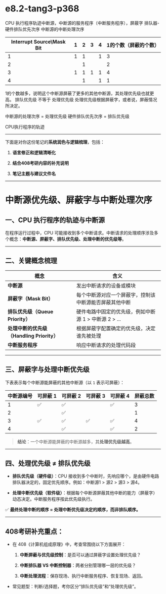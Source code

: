 
# e8.2-tang3-p368

CPU 执行程序轨迹中断源，中断源的服务程序（中断服务程序），屏蔽字
排队器-硬件排队优先次序
中断源的中断处理次序


| Interrupt Source\Mask Bit | 1   | 2   | 3   | 4   | 1的个数（屏蔽的个数） |
| ------------------------- | --- | --- | --- | --- | ----------- |
| 1                         | 1   | 1   |     | 1   | 3           |
| 2                         |     | 1   |     |     | 2           |
| 3                         | 1   | 1   | 1   | 1   | 4           |
| 4                         |     | 1   |     | 1   | 1           |
1的个数越多，说明这个中断源屏蔽了更多的其他中断源，其处理优先级也就更高。
排队优先级 不等于 处理优先级
处理优先级根据屏蔽字，或者说，屏蔽情况所决定。

中断源的处理次序 = 处理优先级
硬件排队优先次序 = 排队优先级

CPU执行程序的轨迹

---

下面是对你这份笔记的**系统润色与逻辑梳理**，包括：

1. **语言修正和逻辑清晰化**
    
2. **结合408考研内容的补充说明**
    
3. **笔记主题与建议文件名**
    

---

# 中断源优先级、屏蔽字与中断处理次序

## 一、CPU 执行程序的轨迹与中断源

在程序运行过程中，CPU 可能接收到多个中断请求。中断请求的处理顺序涉及多个概念：**中断源、屏蔽字、排队优先级、处理中断的优先级等**。

---

## 二、关键概念梳理

|概念|含义|
|---|---|
|**中断源**|发出中断请求的设备或模块|
|**屏蔽字（Mask Bit）**|每个中断源对应一个屏蔽字，控制该中断源能否屏蔽其他中断|
|**排队优先级（Queue Priority）**|硬件电路中固定的优先级，例如中断源 1 > 中断源 2 > ...|
|**处理中断的优先级（Handling Priority）**|根据屏蔽字配置确定的优先级，决定谁先被处理|
|**中断服务程序**|响应中断请求的处理代码段|

---

## 三、屏蔽字与处理中断优先级

下表表示每个中断源能屏蔽的其他中断源（以 `1` 表示可屏蔽）：

|中断源编号|可屏蔽 1|可屏蔽 2|可屏蔽 3|可屏蔽 4|屏蔽总数|
|---|---|---|---|---|---|
|1|✅|✅||✅|3|
|2||✅|||1|
|3|✅|✅|✅|✅|4|
|4||✅||✅|2|

> **结论**：一个中断源能屏蔽的中断源越多，其**处理优先级越高**。

---

## 四、处理优先级 ≠ 排队优先级

- **排队优先级（硬件级）**：CPU 接收到多个中断时，先响应哪个，是由硬件电路排队器决定的，固定优先顺序。例如：中断源1 > 源2 > 源3 > 源4。
    
- **处理中断优先级（软件级）**：根据每个中断源屏蔽其他中断的能力（屏蔽字）动态决定。中断服务程序按此优先级执行。
    

✅ **最终处理中断的顺序 = 处理中断优先级决定的顺序，而非排队顺序。**

---

## 408考研补充重点：

- 在 408《计算机组成原理》中，考查常围绕以下方面展开：
    
    1. **中断屏蔽与优先级控制**：是否可以通过屏蔽字设置处理优先级？
        
    2. **中断排队器 VS 中断控制器**：两者分别管理哪一层的优先级？
        
    3. **中断处理流程**：保存现场、执行中断服务程序、恢复现场、返回。
        
- 常见题型：判断/选择题，考你区分“排队优先级”和“处理优先级”。
    